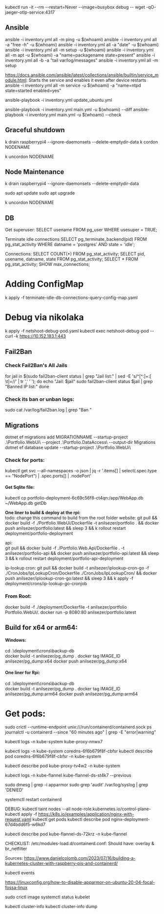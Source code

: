 ﻿kubectl run -it --rm --restart=Never --image=busybox debug -- wget -qO- jaeger-otlp-service:4317


## Ansible
ansible -i inventory.yml all -m ping -u $(whoami)
ansible -i inventory.yml all -a "free -h" -u $(whoami)
ansible -i inventory.yml all -a "date" -u $(whoami)
ansible -i inventory.yml all -m setup -u $(whoami)
ansible -i inventory.yml all -m apt -u $(whoami) -a "name=packagename state=present"
ansible -i inventory.yml all -b -a "tail var/log/messages"
ansible -i inventory.yml all -m setup

https://docs.ansible.com/ansible/latest/collections/ansible/builtin/service_module.html:
Starts the service and enables it even after device restarts
ansible -i inventory.yml all -m service -u $(whoami) -a "name=ntpd state=started enabled=yes" 

ansible-playbook -i inventory.yml update_ubuntu.yml

ansible-playbook -i inventory.yml main.yml -u $(whoami) --diff
ansible-playbook -i inventory.yml main.yml -u $(whoami) --check

## Graceful shutdown
k drain raspberrypi4 --ignore-daemonsets --delete-emptydir-data
k cordon NODENAME

k uncordon NODENAME

## Node Maintenance

k drain raspberrypi4 --ignore-daemonsets --delete-emptydir-data

sudo apt update
sudo apt upgrade

k uncordon NODENAME


## DB
Get superuser:
SELECT usename FROM pg_user WHERE usesuper = TRUE;

Terminate idle connections
SELECT pg_terminate_backend(pid) FROM pg_stat_activity WHERE datname = 'postgres' AND state = 'idle';

Connections:
SELECT COUNT(*) FROM pg_stat_activity;
SELECT pid, usename, datname, state FROM pg_stat_activity;
SELECT * FROM pg_stat_activity;
SHOW max_connections;

# Adding ConfigMap
k apply -f terminate-idle-db-connections-query-config-map.yaml


# Debug via nikolaka
k apply -f netshoot-debug-pod.yaml
kubectl exec netshoot-debug-pod -- curl -k https://10.152.183.1:443


## Fail2Ban
### Check Fail2Ban's All Jails

for jail in $(sudo fail2ban-client status | grep "Jail list:" | sed -E 's/^[^:]+:[ \t]+//' | tr ',' ' '); do
echo "Jail: $jail"
sudo fail2ban-client status $jail | grep "Banned IP list:"
done

### Check its ban or unban logs:

sudo cat /var/log/fail2ban.log | grep "Ban "

## Migrations
dotnet ef migrations add MIGRATIONNAME --startup-project .\Portfolio.WebUi\ --project .\Portfolio.DataAccess\ --output-dir Migrations
dotnet ef database update --startup-project .\Portfolio.WebUi\

### Check for ports:
kubectl get svc --all-namespaces -o json | jq -r '.items[] | select(.spec.type == "NodePort") | .spec.ports[] | .nodePort'

#### Get Sqlite file:
kubectl cp portfolio-deployment-6c69c56f8-ct4qn:/app/WebApp.db ~/WebApp.db
getDb

**One liner to build & deploy at the rpi:** <br>
todo: change this command to build from the root folder
website:
git pull && docker build -f ./Portfolio.WebUi/Dockerfile -t anilsezer/portfolio . && docker push anilsezer/portfolio:latest && sleep 3 && k rollout restart deployment/portfolio-deployment

api: <br>
git pull && docker build -f ./Portfolio.Web.Api/Dockerfile . -t anilsezer/portfolio-api && docker push anilsezer/portfolio-api:latest && sleep 3 && k rollout restart deployment/portfolio-api-deployment

ip-lookup cron:
git pull && docker build -t anilsezer/iplookup-cron-go -f ./CronJobs/IpLookupCron/Dockerfile ./CronJobs/IpLookupCron/ && docker push anilsezer/iplookup-cron-go:latest && sleep 3 && k apply -f deployment/crons/ip-lookup-go-cronjob

### From Root:
docker build -f ./deployment/Dockerfile -t anilsezer/portfolio Portfolio.WebUi/.
docker run -p 8080:80 anilsezer/portfolio:latest


## Build for x64 or arm64:
#### Windows:
cd .\deployment\crons\backup-db\
docker build -t anilsezer/pg_dump .
docker tag IMAGE_ID anilsezer/pg_dump:x64
docker push anilsezer/pg_dump:x64

#### One liner for Rpi:
cd .\deployment\crons\backup-db\
docker build -t anilsezer/pg_dump .
docker tag IMAGE_ID anilsezer/pg_dump:arm64
docker push anilsezer/pg_dump:arm64

# Get pods:
sudo crictl --runtime-endpoint unix:///run/containerd/containerd.sock ps
journalctl -u containerd --since "60 minutes ago" | grep -E "error|warning"


kubectl logs -n kube-system kube-proxy-nnwx7

kubectl logs -n kube-system coredns-6f6b679f8f-cbfsr
kubectl describe pod coredns-6f6b679f8f-cbfsr -n kube-system

kubectl describe pod kube-proxy-tv4w2 -n kube-system


kubectl logs -n kube-flannel kube-flannel-ds-st4k7 --previous


sudo dmesg | grep -i apparmor
sudo grep 'audit' /var/log/syslog | grep 'DENIED'

systemctl restart containerd


DEBUG:
kubectl taint nodes --all node-role.kubernetes.io/control-plane-
kubectl apply -f https://k8s.io/examples/application/nginx-with-request.yaml
kubectl get pods
kubectl describe pod nginx-deployment-67d4bdd6f5-w6kd7

kubectl describe pod kube-flannel-ds-72krz -n kube-flannel


CHECKLIST:
/etc/modules-load.d/containerd.conf: Should have: overlay & br_netfilter

Sources:
https://www.danielcolomb.com/2023/07/16/building-a-kubernetes-cluster-with-raspberry-pis-and-containerd/

kubectl events

https://linuxconfig.org/how-to-disable-apparmor-on-ubuntu-20-04-focal-fossa-linux

sudo crictl image
systemctl status kubelet

kubectl cluster-info
kubectl cluster-info dump